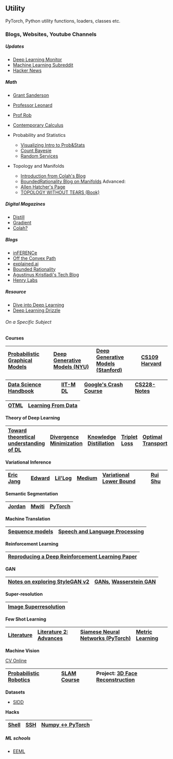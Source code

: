 ## Utility 

PyTorch, Python utility functions, loaders, classes etc.


### Blogs, Websites, Youtube Channels

##### Updates

- [Deep Learning Monitor](https://deeplearn.org/)
- [Machine Learning Subreddit](https://www.reddit.com/r/machinelearning)
- [Hacker News](https://news.ycombinator.com/)

##### Math

- [Grant Sanderson](https://www.3blue1brown.com/about)
- [Professor Leonard](https://www.youtube.com/channel/UCoHhuummRZaIVX7bD4t2czg)
- [Prof Rob](https://www.profrobbob.com/)
- [Contemporary Calculus](http://scidiv.bellevuecollege.edu/dh/Calculus_all/Calculus_all.html)

- Probability and Statistics
	- [Visualizing Intro to Prob&Stats](https://seeing-theory.brown.edu/)
	- [Count Bayesie](https://www.countbayesie.com/)
	- [Random Services](http://www.randomservices.org/random/index.html)

- Topology and Manifolds
	- [Introduction from Colah's Blog](http://colah.github.io/posts/2014-03-NN-Manifolds-Topology/)
	- [BoundedRationality Blog on Manifolds](http://bjlkeng.github.io/posts/manifolds/)
	Advanced:
	- [Allen Hatcher's Page](http://pi.math.cornell.edu/~hatcher/)
	- [TOPOLOGY WITHOUT TEARS (Book) ](http://www.topologywithouttears.net/topbook.pdf)

##### Digital Magazines


- [Distill](https://distill.pub/)
- [Gradient](https://thegradient.pub/)
- [Colah?](https://colah.github.io/about.html)

##### Blogs

- [inFERENCe](https://www.inference.vc/)
- [Off the Convex Path](https://www.offconvex.org/about/)
- [explained.ai](https://explained.ai/)
- [Bounded Rationality](http://bjlkeng.github.io/)
- [Agustinus Kristladi's Tech Blog](https://wiseodd.github.io/techblog/)
- [Henry Labs](https://www.henryailabs.com/)
<!-- - [Depth First Learning](https://www.depthfirstlearning.com/) -->

##### Resource

- [Dive into Deep Learning](http://d2l.ai/)
- [Deep Learning Drizzle](https://deep-learning-drizzle.github.io/)


###### On a Specific Subject


<strong>Courses</strong>

| [Probabilistic Graphical Models](https://sailinglab.github.io/pgm-spring-2019/lectures/) | [Deep Generative Models (NYU)](https://cs.nyu.edu/courses/spring18/CSCI-GA.3033-022/) | [Deep Generative Models (Stanford)](https://deepgenerativemodels.github.io/syllabus.html) | [CS109 Harvard](http://cs109.github.io/2015/pages/videos.html) | 
| :------ | :------ | :------ | :------ |


 [Data Science Handbook](https://jakevdp.github.io/PythonDataScienceHandbook/) | [IIT-M DL](https://www.cse.iitm.ac.in/~miteshk/CS7015.html) | [Google's Crash Course](https://developers.google.com/machine-learning/crash-course) | [CS228-Notes](https://ermongroup.github.io/cs228-notes/) |
| :------ | :------ | :------ | :------ | 

 
 [OTML](https://jakevdp.github.io/PythonDataScienceHandbook/) | [Learning From Data](https://work.caltech.edu/lectures.html#lectures) |
| :------ | :------ | 


<break />

<strong>Theory of Deep Learning</strong>

| [Toward theoretical understanding of DL](https://unsupervised.cs.princeton.edu/deeplearningtutorial.html) | [Divergence Minimization](https://colinraffel.com/blog/gans-and-divergence-minimization.html) | [Knowledge Distillation](https://blog.floydhub.com/knowledge-distillation/) | [Triplet Loss](https://omoindrot.github.io/triplet-loss) | [Optimal Transport](https://sites.google.com/view/otml2019/) | [Wasserstein GAN](https://www.depthfirstlearning.com/2019/WassersteinGAN)
| :------ | :------ | :------ | :------ | :------ | :------ |

<break />

<strong>Variational Inference</strong>

| [Eric Jang](https://blog.evjang.com/2016/08/variational-bayes.html) | [Edward](http://edwardlib.org/tutorials/inference-networks) | [Lil'Log](https://lilianweng.github.io/lil-log/2018/08/12/from-autoencoder-to-beta-vae.html) | [Medium](https://towardsdatascience.com/intuitively-understanding-variational-autoencoders-1bfe67eb5daf) | [Variational Lower Bound](http://users.umiacs.umd.edu/~xyang35/files/understanding-variational-lower.pdf) | [Rui Shu](http://ruishu.io/2018/03/14/vae/)
| :------ | :-------- | :-------- | :------ |  :------ | :------ |


<break />

<strong>Semantic Segmentation</strong>


| [Jordan](https://www.jeremyjordan.me/semantic-segmentation/) | [Mwiti](https://heartbeat.fritz.ai/a-2019-guide-to-semantic-segmentation-ca8242f5a7fc) | [PyTorch](https://github.com/yassouali/pytorch_segmentation) |
| :------ | :-------- | :-------- |

<break />

<strong>Machine Translation</strong>

| [Sequence models](http://jalammar.github.io/visualizing-neural-machine-translation-mechanics-of-seq2seq-models-with-attention/) | [Speech and Language Processing](https://web.stanford.edu/~jurafsky/slp3/) |
| :------ | :------ |

<break />

<strong>Reinforcement Learning</strong>

| [Reproducing a Deep Reinforcement Learning Paper](http://amid.fish/reproducing-deep-rl) |
| :------ |

<break />

<strong>GAN</strong>

| [Notes on exploring StyleGAN v2](https://towardsdatascience.com/stylegan-v2-notes-on-training-and-latent-space-exploration-e51cf96584b3) | [GANs](https://adeshpande3.github.io/Deep-Learning-Research-Review-Week-1-Generative-Adversarial-Nets), [Wasserstein GAN](https://www.depthfirstlearning.com/2019/WassersteinGAN) |
| :------ | :------ |

<strong>Super-resolution</strong>

| [Image Superresolution](https://idealo.github.io/image-super-resolution/) |
| :------ |


<strong>Few Shot Learning</strong>

| [Literature](https://msiam.github.io/Few-Shot-Learning/) | [Literature 2: Advances](https://towardsdatascience.com/advances-in-few-shot-learning-reproducing-results-in-pytorch-aba70dee541d) | [Siamese Neural Networks (PyTorch)](https://innovationincubator.com/siamese-neural-network-with-pytorch-code-example/) | [Metric Learning](https://slides.com/asanakoy/metric-learning-kaggle-whales#/) |
| :------ | :------ | :------ | :------ |

<break />

<strong>Machine Vision</strong>

[CV Online](http://homepages.inf.ed.ac.uk/rbf/CVonline/)

| [Probabilistic Robotics](http://probabilistic-robotics.informatik.uni-freiburg.de/ppt/) | [SLAM Course](https://www.youtube.com/playlist?list=PLgnQpQtFTOGQrZ4O5QzbIHgl3b1JHimN_) | Project: [3D Face Reconstruction](https://talhassner.github.io/home/publication/2017_CAG)
| :------ | :------ | :------ | 


<break />

<strong>Datasets</strong>

- [SIDD](https://www.eecs.yorku.ca/~kamel/sidd/)


<strong>Hacks</strong>

| [Shell](https://blog.balthazar-rouberol.com/) | [SSH](http://matt.might.net/articles/ssh-hacks/) | [Numpy <-> PyTorch](https://github.com/wkentaro/pytorch-for-numpy-users)
| :------ | :------ | :------ |

##### ML schools

- [EEML](https://www.eeml.eu/home)
